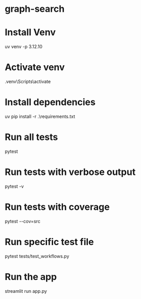 # graph-search

# Install Venv
uv venv -p 3.12.10

# Activate venv
.venv\Scripts\activate

# Install dependencies
uv pip install -r .\requirements.txt

# Run all tests
pytest

# Run tests with verbose output
pytest -v

# Run tests with coverage
pytest --cov=src

# Run specific test file
pytest tests/test_workflows.py

# Run the app
streamlit run app.py